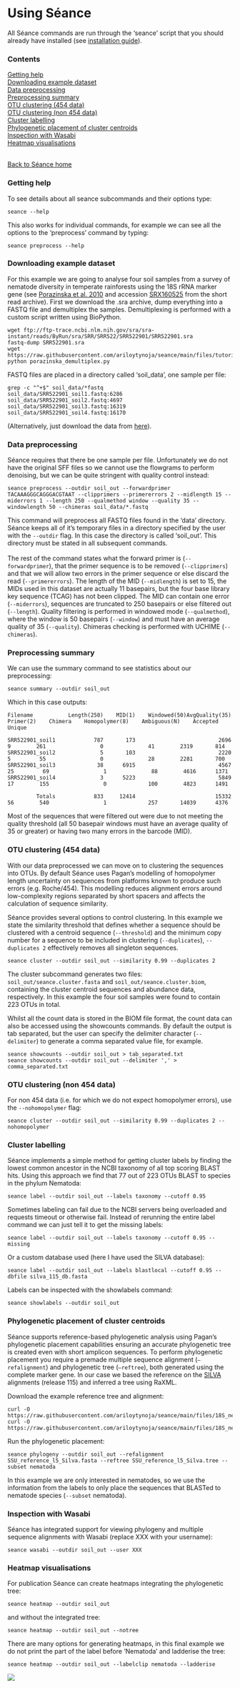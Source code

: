 Using Séance
============

All Séance commands are run through the ‘seance’ script that you should already have installed (see [installation guide](installing-seance.md "Installing Séance")).

### Contents

[Getting help](#getting-help)  
[Downloading example dataset](#downloading-example-dataset)  
[Data preprocessing](#data-preprocess)  
[Preprocessing summary](#preprocessing-summary)  
[OTU clustering (454 data)](#otu-clustering-454-data)  
[OTU clustering (non 454 data)](#otu-clustering-non-454-data)  
[Cluster labelling](#cluster-labelling)  
[Phylogenetic placement of cluster centroids](#phylogenetic-placement-of-cluster-centroids)  
[Inspection with Wasabi](#inspection-with-wasabi)  
[Heatmap visualisations](#heatmap-visualisation)

   
[Back to Séance home](../README.md)

### Getting help

To see details about all seance subcommands and their options type:

```
seance --help
```

This also works for individual commands, for example we can see all the options to the ‘preprocess’ command by typing:

```
seance preprocess --help
```

### Downloading example dataset

For this example we are going to analyse four soil samples from a survey of nematode diversity in temperate rainforests using the 18S rRNA marker gene (see [Porazinska et al. 2010](http://www.plosone.org/article/info%3Adoi%2F10.1371%2Fjournal.pone.0044641) and accession [SRX160525](http://www.ncbi.nlm.nih.gov/sra/SRX160525%5Baccn%5D) from the short read archive). First we download the .sra archive, dump everything into a FASTQ file and demultiplex the samples. Demultiplexing is performed with a custom script written using BioPython.

```
wget ftp://ftp-trace.ncbi.nlm.nih.gov/sra/sra-instant/reads/ByRun/sra/SRR/SRR522/SRR522901/SRR522901.sra
fastq-dump SRR522901.sra
wget https://raw.githubusercontent.com/ariloytynoja/seance/main/files/tutorial_files/porazinska_demultiplex.py
python porazinska_demultiplex.py
```

FASTQ files are placed in a directory called ‘soil_data’, one sample per file:

```
grep -c "^+$" soil_data/*fastq
soil_data/SRR522901_soil1.fastq:6286
soil_data/SRR522901_soil2.fastq:4697
soil_data/SRR522901_soil3.fastq:16319
soil_data/SRR522901_soil4.fastq:16170
```

(Alternatively, just download the data from [here](https://github.com/ariloytynoja/seance/raw/main/files/tutorial_files/soil_data.tar.gz)).

### Data preprocessing

Séance requires that there be one sample per file. Unfortunately we do not have the original SFF files so we cannot use the flowgrams to perform denoising, but we can be quite stringent with quality control instead:

```
seance preprocess --outdir soil_out --forwardprimer TACAAAGGGCAGGGACGTAAT --clipprimers --primererrors 2 --midlength 15 --miderrors 1 --length 250 --qualmethod window --quality 35 --windowlength 50 --chimeras soil_data/*.fastq
```

This command will preprocess all FASTQ files found in the ‘data’ directory. Séance keeps all of it’s temporary files in a directory specified by the user with the ```--outdir``` flag. In this case the directory is called ‘soil_out’. This directory must be stated in all subsequent commands.  
   
The rest of the command states what the forward primer is (```--forwardprimer```), that the primer sequence is to be removed (```--clipprimers```) and that we will allow two errors in the primer sequence or else discard the read (```--primererrors```). The length of the MID (```--midlength```) is set to 15, the MIDs used in this dataset are actually 11 basepairs, but the four base library key sequence (TCAG) has not been clipped. The MID can contain one error (```--miderrors```), sequences are truncated to 250 basepairs or else filtered out (```--length```). Quality filtering is performed in windowed mode (```--qualmethod```), where the window is 50 basepairs (```--window```) and must have an average quality of 35 (```--quality```). Chimeras checking is performed with UCHIME (```--chimeras```).

### Preprocessing summary

We can use the summary command to see statistics about our preprocessing:

```
seance summary --outdir soil_out
```

Which in this case outputs:

```       
Filename           Length(250)    MID(1)    Windowed(50)AvgQuality(35)    Primer(2)    Chimera    Homopolymer(8)    Ambiguous(N)    Accepted    Unique

SRR522901_soil1            787       173                          2696            9        261                 0              41        2319       814
SRR522901_soil2              5       103                          2220            5         55                 0              28        2281       700
SRR522901_soil3             38      6915                          4567           25         69                 1              88        4616      1371
SRR522901_soil4              3      5223                          5849           17        155                 0             100        4823      1491

         Totals            833     12414                         15332           56        540                 1             257       14039      4376
```

Most of the sequences that were filtered out were due to not meeting the quality threshold (all 50 basepair windows must have an average quality of 35 or greater) or having two many errors in the barcode (MID).

### OTU clustering (454 data)

With our data preprocessed we can move on to clustering the sequences into OTUs. By default Séance uses Pagan’s modelling of homopolymer length uncertainty on sequences from platforms known to produce such errors (e.g. Roche/454). This modelling reduces alignment errors around low-complexity regions separated by short spacers and affects the calculation of sequence similarity.

Séance provides several options to control clustering. In this example we state the similarity threshold that defines whether a sequence should be clustered with a centroid sequence (```--threshold```) and the minimum copy number for a sequence to be included in clustering (```--duplicates```), ```--duplicates 2``` effectively removes all singleton sequences.

```
seance cluster --outdir soil_out --similarity 0.99 --duplicates 2
```

The cluster subcommand generates two files: ```soil_out/seance.cluster.fasta``` and ```soil_out/seance.cluster.biom```, containing the cluster centroid sequences and abundance data, respectively. In this example the four soil samples were found to contain 223 OTUs in total.

Whilst all the count data is stored in the BIOM file format, the count data can also be accessed using the showcounts commands. By default the output is tab separated, but the user can specify the delimiter character (```--delimiter```) to generate a comma separated value file, for example.

```
seance showcounts --outdir soil_out > tab_separated.txt
seance showcounts --outdir soil_out --delimiter ',' > comma_separated.txt
```

### OTU clustering (non 454 data)

For non 454 data (i.e. for which we do not expect homopolymer errors), use the ```--nohomopolymer``` flag:

```
seance cluster --outdir soil_out --similarity 0.99 --duplicates 2 --nohomopolymer
```

### Cluster labelling

Séance implements a simple method for getting cluster labels by finding the lowest common ancestor in the NCBI taxonomy of all top scoring BLAST hits. Using this approach we find that 77 out of 223 OTUs BLAST to species in the phylum Nematoda:

```
seance label --outdir soil_out --labels taxonomy --cutoff 0.95
```

Sometimes labeling can fail due to the NCBI servers being overloaded and requests timeout or otherwise fail. Instead of rerunning the entire label command we can just tell it to get the missing labels:

```
seance label --outdir soil_out --labels taxonomy --cutoff 0.95 --missing
```

Or a custom database used (here I have used the SILVA database):

```
seance label --outdir soil_out --labels blastlocal --cutoff 0.95 --dbfile silva_115_db.fasta
```

Labels can be inspected with the showlabels command:

```
seance showlabels --outdir soil_out
```

### Phylogenetic placement of cluster centroids

Séance supports reference-based phylogenetic analysis using Pagan’s phylogenetic placement capabilities ensuring an accurate phylogenetic tree is created even with short amplicon sequences. To perform phylogenetic placement you require a premade multiple sequence alignment (```–refalignment```) and phylogenetic tree (```–reftree```), both generated using the complete marker gene. In our case we based the reference on the [SILVA](http://www.arb-silva.de/) alignments (release 115) and inferred a tree using RaXML.

Download the example reference tree and alignment:

```
curl -O https://raw.githubusercontent.com/ariloytynoja/seance/main/files/18S_nematode_reference/SSU_reference_l5_Silva.fasta
curl -O https://raw.githubusercontent.com/ariloytynoja/seance/main/files/18S_nematode_reference/SSU_reference_l5_Silva.tree
```

Run the phylogenetic placement:

```
seance phylogeny --outdir soil_out --refalignment SSU_reference_l5_Silva.fasta --reftree SSU_reference_l5_Silva.tree --subset nematoda
```

In this example we are only interested in nematodes, so we use the information from the labels to only place the sequences that BLASTed to nematode species (```--subset``` nematoda).

### Inspection with Wasabi

Séance has integrated support for viewing phylogeny and multiple sequence alignments with Wasabi (replace XXX with your username):

```
seance wasabi --outdir soil_out --user XXX
```

<!-- You can see the result by looking at this shared link from Wasabi: [http://was.bi?share=v04M8s](http://was.bi?share=v04M8s) -->

### Heatmap visualisations

For publication Séance can create heatmaps integrating the phylogenetic tree:

```
seance heatmap --outdir soil_out
```

and without the integrated tree:

```
seance heatmap --outdir soil_out --notree
```

There are many options for generating heatmaps, in this final example we do not print the part of the label before ‘Nematoda’ and ladderise the tree:

```
seance heatmap --outdir soil_out --labelclip nematoda --ladderise
```

![](https://raw.githubusercontent.com/ariloytynoja/seance/main/files/tutorial_files/porazinska_nematoda_thumbnail.png)